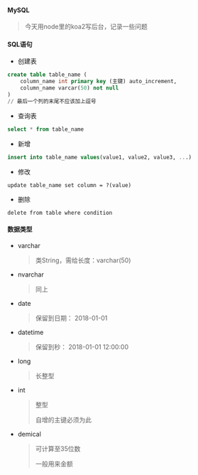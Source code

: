#### MySQL

> 今天用node里的koa2写后台，记录一些问题

#### SQL语句

- 创建表

```sql
create table table_name (
	column_name int primary key (主键) auto_increment,
    column_name varcar(50) not null
)
// 最后一个列的末尾不应该加上逗号
```

- 查询表

```sql
select * from table_name
```

- 新增

```sql
insert into table_name values(value1, value2, value3, ...)
```

- 修改

```
update table_name set column = ?(value)
```

- 删除
```
delete from table where condition
```



#### 数据类型

- varchar

  > 类String，需给长度：varchar(50)

- nvarchar

  > 同上

- date

  > 保留到日期： 2018-01-01

- datetime

  > 保留到秒： 2018-01-01 12:00:00

- long

  > 长整型

- int

  > 整型
  >
  > 自增的主键必须为此

- demical

  > 可计算至35位数
  >
  > 一般用来金额

